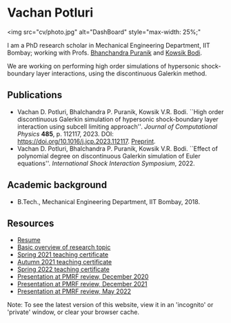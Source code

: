 # Vachan Potluri

<img
     src="cv/photo.jpg"
     alt="DashBoard" 
     style="max-width: 25%;"
>
</img>

I am a PhD research scholar in Mechanical Engineering Department, IIT Bombay; working with Profs. [Bhanchandra Puranik](https://www.me.iitb.ac.in/?q=faculty/Prof.%20Bhalchandra%20Puranik) and [Kowsik Bodi](https://www.aero.iitb.ac.in/home/people/faculty/kbodi).

We are working on performing high order simulations of hypersonic shock-boundary layer interactions, using the discontinuous Galerkin method.

## Publications
- Vachan D. Potluri, Bhalchandra P. Puranik, Kowsik V.R. Bodi. ``High order discontinuous Galerkin simulation of hypersonic shock-boundary layer interaction using subcell limiting approach''. _Journal of Computational Physics_ __485__, p. 112117, 2023. DOI: https://doi.org/10.1016/j.jcp.2023.112117. [Preprint](publications/jcp_preprint.pdf).
- Vachan D. Potluri, Bhalchandra P. Puranik, Kowsik V.R. Bodi. ``Effect of polynomial degree on discontinuous Galerkin simulation of Euler equations''. _International Shock Interaction Symposium_, 2022.

## Academic background
- B.Tech., Mechanical Engineering Department, IIT Bombay, 2018.

## Resources
- [Resume](cv_resume/resume.pdf)
- [Basic overview of research topic](resources/research_details.pdf)
- [Spring 2021 teaching certificate](resources/teaching_certificate_spring2021.pdf)
- [Autumn 2021 teaching certificate](resources/teaching_certificate_autumn2021.pdf)
- [Spring 2022 teaching certificate](resources/teaching_certificate_spring2022.pdf)
- [Presentation at PMRF review, December 2020](resources/review_dec_2020_presentation.pdf)
- [Presentation at PMRF review, December 2021](resources/review_dec_2021_presentation.pdf)
- [Presentation at PMRF review, May 2022](resources/review_may_2022_presentation.pdf)

Note: To see the latest version of this website, view it in an 'incognito' or 'private' window, or clear your browser cache.
